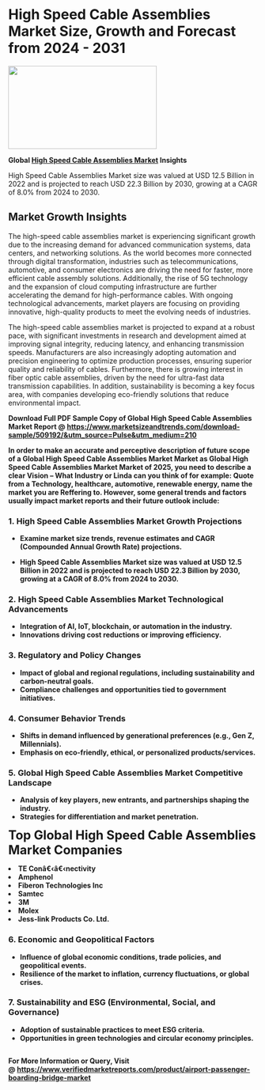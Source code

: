 <H1>High Speed Cable Assemblies Market Size, Growth and Forecast from 2024 - 2031</H1><img class="aligncenter size-medium wp-image-584254" src="https://thirdeyenews.in/wp-content/uploads/2024/09/Global-Market-Research-300x168.jpeg" alt="" width="300" height="168" /><p><strong>Global&nbsp;<a href="https://www.marketsizeandtrends.com/download-sample/509192/&amp;utm_source=Pulse&amp;utm_medium=210">High Speed Cable Assemblies Market</a> Insights</strong></p><p>High Speed Cable Assemblies Market size was valued at USD 12.5 Billion in 2022 and is projected to reach USD 22.3 Billion by 2030, growing at a CAGR of 8.0% from 2024 to 2030.</p><p><h2>Market Growth Insights</h2> <p>The high-speed cable assemblies market is experiencing significant growth due to the increasing demand for advanced communication systems, data centers, and networking solutions. As the world becomes more connected through digital transformation, industries such as telecommunications, automotive, and consumer electronics are driving the need for faster, more efficient cable assembly solutions. Additionally, the rise of 5G technology and the expansion of cloud computing infrastructure are further accelerating the demand for high-performance cables. With ongoing technological advancements, market players are focusing on providing innovative, high-quality products to meet the evolving needs of industries.</p> <p><strong></strong></p> <p>The high-speed cable assemblies market is projected to expand at a robust pace, with significant investments in research and development aimed at improving signal integrity, reducing latency, and enhancing transmission speeds. Manufacturers are also increasingly adopting automation and precision engineering to optimize production processes, ensuring superior quality and reliability of cables. Furthermore, there is growing interest in fiber optic cable assemblies, driven by the need for ultra-fast data transmission capabilities. In addition, sustainability is becoming a key focus area, with companies developing eco-friendly solutions that reduce environmental impact.</p> <p><strong></p><p><span class=""><strong>Download Full PDF Sample Copy of Global High Speed Cable Assemblies Market Report</strong> @ <a href="https://www.marketsizeandtrends.com/download-sample/509192/&amp;utm_source=Pulse&amp;utm_medium=210" target="_blank">https://www.marketsizeandtrends.com/download-sample/509192/&amp;utm_source=Pulse&amp;utm_medium=210</a></span></p><p>In order to make an accurate and perceptive description of future scope of a Global&nbsp;High Speed Cable Assemblies Market Market as Global&nbsp;High Speed Cable Assemblies Market Market of 2025, you need to describe a clear Vision &ndash; What Industry or Linda can you think of for example: Quote from a Technology, healthcare, automotive, renewable energy, name the market you are Reffering to. However, some general trends and factors usually impact market reports and their future outlook include:</p><h3>1.&nbsp;<strong>High Speed Cable Assemblies Market Growth Projections</strong></h3><ul><li>Examine market size trends, revenue estimates and CAGR (Compounded Annual Growth Rate) projections.</li><li><p>High Speed Cable Assemblies Market size was valued at USD 12.5 Billion in 2022 and is projected to reach USD 22.3 Billion by 2030, growing at a CAGR of 8.0% from 2024 to 2030.</p></li></ul><h3>2.&nbsp;<strong>High Speed Cable Assemblies Market Technological Advancements</strong></h3><ul><li>Integration of AI, IoT, blockchain, or automation in the industry.</li><li>Innovations driving cost reductions or improving efficiency.</li></ul><h3>3.&nbsp;<strong>Regulatory and Policy Changes</strong></h3><ul><li>Impact of global and regional regulations, including sustainability and carbon-neutral goals.</li><li>Compliance challenges and opportunities tied to government initiatives.</li></ul><h3>4.&nbsp;<strong>Consumer Behavior Trends</strong></h3><ul><li>Shifts in demand influenced by generational preferences (e.g., Gen Z, Millennials).</li><li>Emphasis on eco-friendly, ethical, or personalized products/services.</li></ul><h3>5.&nbsp;<strong>Global High Speed Cable Assemblies Market Competitive Landscape</strong></h3><ul><li>Analysis of key players, new entrants, and partnerships shaping the industry.</li><li>Strategies for differentiation and market penetration.</li></ul><p data-pm-slice="1 1 []"><span style="color: inherit; font-family: inherit; font-size: 25px;">Top Global High Speed Cable Assemblies Market Companies</span></p><div class="" data-test-id=""><p><li>TE Conâ€‹â€‹nectivity</li><li> Amphenol</li><li> Fiberon Technologies Inc</li><li> Samtec</li><li> 3M</li><li> Molex</li><li> Jess-link Products Co. Ltd.</li></p></div><h3>6.&nbsp;<strong>Economic and Geopolitical Factors</strong></h3><ul><li>Influence of global economic conditions, trade policies, and geopolitical events.</li><li>Resilience of the market to inflation, currency fluctuations, or global crises.</li></ul><h3>7.&nbsp;<strong>Sustainability and ESG (Environmental, Social, and Governance)</strong></h3><ul><li>Adoption of sustainable practices to meet ESG criteria.</li><li>Opportunities in green technologies and circular economy principles.</li></ul><h2><strong style="font-size: 14px;">For More Information or Query, Visit @&nbsp;</strong><a style="background-color: #ffffff; font-size: 14px;" href="https://www.marketsizeandtrends.com/report/high-speed-cable-assemblies-market/" target="_blank">https://www.verifiedmarketreports.com/product/airport-passenger-boarding-bridge-market</a></h2>
